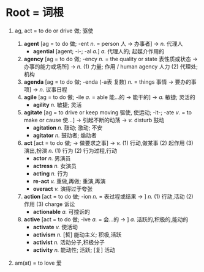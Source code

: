 Root = 词根
=============

1. ag, act = to do or drive 做; 驱使

   1. **agent** [ag = to do 做; -ent *n*. = person 人 -> 办事者] -> *n.* 代理人
       * **agential** [agent; -i-; -al *a.*] *a.* 代理人的; 起媒介作用的
   1. **agency** [ag = to do 做; -ency *n.* = the quality or state 表性质或状态 -> 办事的能力或场所] -> *n.* (1) 力量; 作用 / human agency 人力 (2) 代理处; 机构
   1. **agenda** [ag = to do 做; -enda (-a表 复数) *n.* = things 事情 -> 要办的事项] -> *n.* 议事日程
   1. **agile** [ag = to do 做; -ile *a.* = able 能...的 -> 能干的] -> *a.* 敏捷; 灵活的
       * **agility** *n.* 敏捷; 灵活
   1. **agitate** [ag = to drive or keep moving 驱使, 使运动; -it-; -ate *v*. = to make or cause 使...] -> 引起不断的动荡 -> *v.* disturb 鼓动
       * **agitation** *n.* 鼓动; 激动; 不安
       * **agitator** *n.* 鼓动者; 煽动者
   1. **act** [act = to do 做; -> 做要求之事] -> *v.* (1) 行动,做某事 (2) 起作用 (3) 演出,扮演 *n.* (1) 行为 (2) 行为过程,行动
       * **actor** *n.* 男演员
       * **actress** *n.* 女演员
       * **acting** *n.* 行为
       * **re-act** *v.* 重做,再做; 重演,再演
       * **overact** *v.* 演得过于夸张
   1. **action** [act = to do 做; -ion *n.* = 表过程或结果 -> ]  *n.* (1) 行动,活动 (2) 作用 (3) charge 诉讼
       * **actionable** *a.* 可控诉的
   1. **active** [act = to do 做; -ive *a.* = 会...的 -> ]  *a.* 活跃的,积极的,能动的
       * **activate** *v.* 使活动
       * **activism** *n.* [哲] 能动主义; 积极,活跃
       * **activist** *n.* 活动分子,积极分子
       * **activity** *n.* 能动性; 活跃; [复] 活动

1. am(at) = to love 爱
